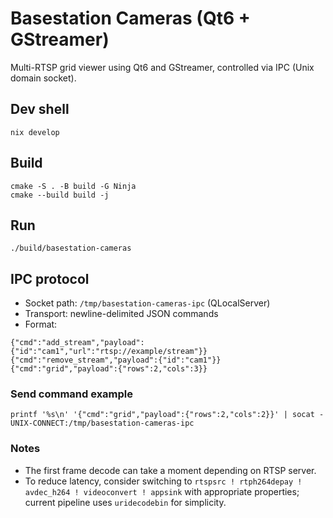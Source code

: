 # Basestation Cameras (Qt6 + GStreamer)

Multi-RTSP grid viewer using Qt6 and GStreamer, controlled via IPC (Unix domain socket).

## Dev shell

```
nix develop
```

## Build

```
cmake -S . -B build -G Ninja
cmake --build build -j
```

## Run

```
./build/basestation-cameras
```

## IPC protocol

- Socket path: `/tmp/basestation-cameras-ipc` (QLocalServer)
- Transport: newline-delimited JSON commands
- Format:

```
{"cmd":"add_stream","payload":{"id":"cam1","url":"rtsp://example/stream"}}
{"cmd":"remove_stream","payload":{"id":"cam1"}}
{"cmd":"grid","payload":{"rows":2,"cols":3}}
```

### Send command example

```
printf '%s\n' '{"cmd":"grid","payload":{"rows":2,"cols":2}}' | socat - UNIX-CONNECT:/tmp/basestation-cameras-ipc
```

### Notes

- The first frame decode can take a moment depending on RTSP server.
- To reduce latency, consider switching to `rtspsrc ! rtph264depay ! avdec_h264 ! videoconvert ! appsink` with appropriate properties; current pipeline uses `uridecodebin` for simplicity.

